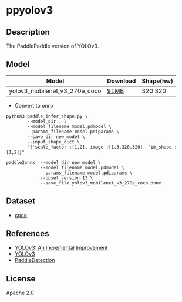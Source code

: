 <!--- SPDX-License-Identifier: Apache-2.0 -->

# ppyolov3

## Description

The PaddlePaddle version of YOLOv3.

## Model

| Model                         | Download                                   | Shape(hw) |
| ----------------------------- |:------------------------------------------ |:--------- |
| yolov3_mobilenet_v3_270e_coco | [91MB](yolov3_mobilenet_v3_270e_coco.onnx) | 320 320   |

* Convert to onnx

``` shell
python3 paddle_infer_shape.py \
        --model_dir . \
        --model_filename model.pdmodel \
        --params_filename model.pdiparams \
        --save_dir new_model \
        --input_shape_dict \
        "{'scale_factor':[1,2],'image':[1,3,320,320], 'im_shape':[1,2]}"

paddle2onnx  --model_dir new_model \
             --model_filename model.pdmodel \
             --params_filename model.pdiparams \
             --opset_version 13 \
             --save_file yolov3_mobilenet_v3_270e_coco.onnx
```

## Dataset

* [coco](http://images.cocodataset.org/zips/val2017.zip)

## References

* [YOLOv3: An Incremental Improvement](https://arxiv.org/abs/1804.02767)
* [YOLOv3](https://github.com/PaddlePaddle/PaddleDetection/tree/release/2.4/configs/yolov3)
* [PaddleDetection](https://github.com/PaddlePaddle/FastDeploy/tree/develop/examples/vision/detection/paddledetection)

## License

Apache 2.0
